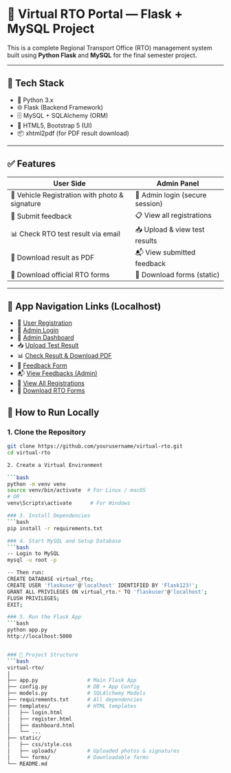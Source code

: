 # 🚗 Virtual RTO Portal — Flask + MySQL Project

This is a complete Regional Transport Office (RTO) management system built using **Python Flask** and **MySQL** for the final semester project.

---

## 🔧 Tech Stack

- 🐍 Python 3.x
- 🌐 Flask (Backend Framework)
- 🗄️ MySQL + SQLAlchemy (ORM)
- 🧾 HTML5, Bootstrap 5 (UI)
- 📦 xhtml2pdf (for PDF result download)

---

## ✅ Features

| User Side | Admin Panel |
|-----------|-------------|
| 🚗 Vehicle Registration with photo & signature | 🔐 Admin login (secure session) |
| 💬 Submit feedback | 📋 View all registrations |
| 📊 Check RTO test result via email | 📥 Upload & view test results |
| 🧾 Download result as PDF | 📬 View submitted feedback |
| 📄 Download official RTO forms | 📁 Download forms (static) |

---
## 🔗 App Navigation Links (Localhost)

- 👤 [User Registration](http://localhost:5000/register)
- 🔐 [Admin Login](http://localhost:5000/login)
- 🧾 [Admin Dashboard](http://localhost:5000/dashboard)
- 📥 [Upload Test Result](http://localhost:5000/admin/upload-result)
- 📊 [Check Result & Download PDF](http://localhost:5000/check-result)
- 💬 [Feedback Form](http://localhost:5000/feedback)
- 📬 [View Feedbacks (Admin)](http://localhost:5000/admin/feedbacks)
- 👥 [View All Registrations](http://localhost:5000/admin/registrations)
- 📄 [Download RTO Forms](http://localhost:5000/download-forms)

## 🧪 How to Run Locally

### 1. Clone the Repository

```bash
git clone https://github.com/yourusername/virtual-rto.git
cd virtual-rto

2. Create a Virtual Environment

```bash
python -m venv venv
source venv/bin/activate  # For Linux / macOS
# OR
venv\Scripts\activate      # For Windows

### 3. Install Dependencies
```bash
pip install -r requirements.txt

### 4. Start MySQL and Setup Database
```bash
-- Login to MySQL
mysql -u root -p

-- Then run:
CREATE DATABASE virtual_rto;
CREATE USER 'flaskuser'@'localhost' IDENTIFIED BY 'Flask123!';
GRANT ALL PRIVILEGES ON virtual_rto.* TO 'flaskuser'@'localhost';
FLUSH PRIVILEGES;
EXIT;

### 5. Run the Flask App
```bash
python app.py
http://localhost:5000


### 📂 Project Structure
```bash 
virtual-rto/
│
├── app.py                # Main Flask App
├── config.py             # DB + App Config
├── models.py             # SQLAlchemy Models
├── requirements.txt      # All dependencies
├── templates/            # HTML templates
│   ├── login.html
│   ├── register.html
│   ├── dashboard.html
│   └── ...
├── static/
│   ├── css/style.css
│   ├── uploads/          # Uploaded photos & signatures
│   └── forms/            # Downloadable forms
└── README.md
